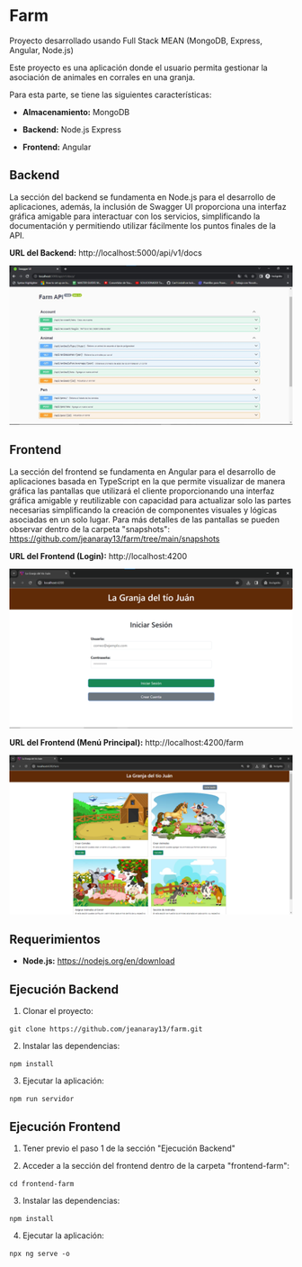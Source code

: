 # Farm

Proyecto desarrollado usando Full Stack MEAN (MongoDB, Express, Angular, Node.js)

Este proyecto es una aplicación donde el usuario permita gestionar la asociación de animales en corrales en una granja.

Para esta parte, se tiene las siguientes características:

* **Almacenamiento:** MongoDB

* **Backend:** Node.js Express
  
* **Frontend:** Angular

## Backend
La sección del backend se fundamenta en Node.js para el desarrollo de aplicaciones, además, la inclusión de Swagger UI proporciona una interfaz gráfica amigable para interactuar con los servicios, simplificando la documentación y permitiendo utilizar fácilmente los puntos finales de la API.

**URL del Backend:** http://localhost:5000/api/v1/docs

![image](https://github.com/jeanaray13/farm/blob/main/snapshots/Backend.jpg)

## Frontend
La sección del frontend se fundamenta en Angular para el desarrollo de aplicaciones basada en TypeScript en la que permite visualizar de manera gráfica las pantallas que utilizará el cliente proporcionando una interfaz gráfica amigable y reutilizable con capacidad para actualizar solo las partes necesarias simplificando la creación de componentes visuales y lógicas asociadas en un solo lugar.
Para más detalles de las pantallas se pueden observar dentro de la carpeta "snapshots": https://github.com/jeanaray13/farm/tree/main/snapshots

**URL del Frontend (Login):** http://localhost:4200

![image](https://github.com/jeanaray13/farm/blob/main/snapshots/Login.png)

**URL del Frontend (Menú Principal):** http://localhost:4200/farm

![image](https://github.com/jeanaray13/farm/blob/main/snapshots/Main.png)

## Requerimientos

* **Node.js:** https://nodejs.org/en/download

## Ejecución Backend

1. Clonar el proyecto:

`git clone https://github.com/jeanaray13/farm.git`

2. Instalar las dependencias:
   
`npm install`

3. Ejecutar la aplicación:

`npm run servidor`

## Ejecución Frontend

1. Tener previo el paso 1 de la sección "Ejecución Backend"

2. Acceder a la sección del frontend dentro de la carpeta "frontend-farm":
   
`cd frontend-farm`

3. Instalar las dependencias:
   
`npm install`

4. Ejecutar la aplicación:

`npx ng serve -o`
